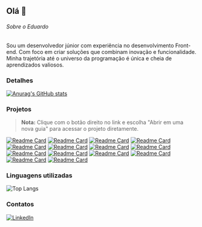 ## Olá 👋

###### Sobre o Eduardo
Sou um desenvolvedor júnior com experiência no desenvolvimento Front-end. Com foco em criar soluções que combinam inovação e funcionalidade. Minha trajetória até o universo da programação é única e cheia de aprendizados valiosos.

### Detalhes

[![Anurag's GitHub stats](https://github-readme-stats.vercel.app/api?username=EduardoSa23&show_icons=true&theme=dark)](https://github.com/anuraghazra/github-readme-stats)


### Projetos
> **Nota:** Clique com o botão direito no link e escolha "Abrir em uma nova guia" para acessar o projeto diretamente.


[![Readme Card](https://github-readme-stats.vercel.app/api/pin/?username=EduardoSa23&repo=lista-de-contatos&theme=dark)](https://lista-de-contatos-black-one.vercel.app/)
[![Readme Card](https://github-readme-stats.vercel.app/api/pin/?username=EduardoSa23&repo=minhas-tarefas&theme=dark)](https://minhas-tarefas-black-one.vercel.app/)
[![Readme Card](https://github-readme-stats.vercel.app/api/pin/?username=EduardoSa23&repo=base_exercicio_css_in_js&theme=dark)](https://base-exercicio-css-in-js-hazel.vercel.app/)
[![Readme Card](https://github-readme-stats.vercel.app/api/pin/?username=EduardoSa23&repo=calculo_imc&theme=dark)](https://calculo-imc-one-bay.vercel.app/)
[![Readme Card](https://github-readme-stats.vercel.app/api/pin/?username=EduardoSa23&repo=github_perfil&theme=dark)](https://github-perfil-xi-lake.vercel.app/)
[![Readme Card](https://github-readme-stats.vercel.app/api/pin/?username=EduardoSa23&repo=todo-vue&theme=dark)](https://todo-vue-mu-lac.vercel.app/)
[![Readme Card](https://github-readme-stats.vercel.app/api/pin/?username=EduardoSa23&repo=calculadora_vue&theme=dark)](https://calculadora-vue-inky.vercel.app/)
[![Readme Card](https://github-readme-stats.vercel.app/api/pin/?username=EduardoSa23&repo=evento_aniversario&theme=dark)](https://evento-aniversario-s5t1.vercel.app/)
[![Readme Card](https://github-readme-stats.vercel.app/api/pin/?username=EduardoSa23&repo=sorteador_grunt&theme=dark)](https://sorteador-grunt-eduardo.vercel.app/)
[![Readme Card](https://github-readme-stats.vercel.app/api/pin/?username=EduardoSa23&repo=clone_disneyplus&theme=dark)](https://clone-disneyplus-gamma-tawny.vercel.app/)
[![Readme Card](https://github-readme-stats.vercel.app/api/pin/?username=EduardoSa23&repo=pagina_filme&theme=dark)](https://pagina-filme-phi.vercel.app/)
[![Readme Card](https://github-readme-stats.vercel.app/api/pin/?username=EduardoSa23&repo=loja-ternos&theme=dark)](https://loja-ternos.vercel.app/)
[![Readme Card](https://github-readme-stats.vercel.app/api/pin/?username=EduardoSa23&repo=restaurante_projeto3&theme=dark)](https://restaurante-ruby.vercel.app/)
[![Readme Card](https://github-readme-stats.vercel.app/api/pin/?username=EduardoSa23&repo=loja-tenis&theme=dark)](https://loja-tenis-ten.vercel.app/)

### Linguagens utilizadas

![Top Langs](https://github-readme-stats.vercel.app/api/top-langs/?username=EduardoSa23&layout=compact&langs_count=10)

### Contatos

[![LinkedIn](https://img.shields.io/badge/-Meu%20LinkedIn-0A66C2?style=for-the-badge&logo=linkedin&logoColor=white)](https://www.linkedin.com/in/sa-eduardo/)

